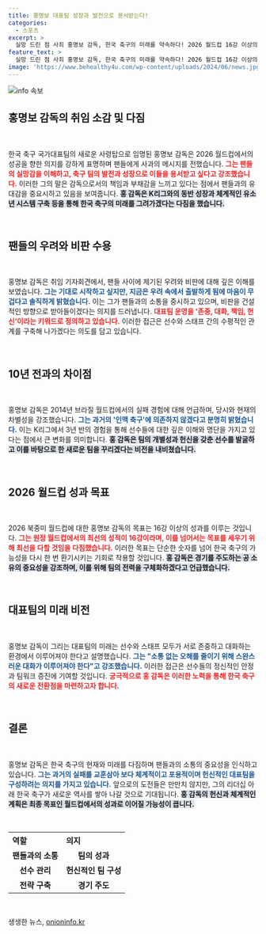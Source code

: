 ```yaml
---
title: 홍명보 대표팀 성장과 발전으로 용서받는다!
categories:
  - 스포츠
excerpt: >
  실망 드린 점 사죄 홍명보 감독, 한국 축구의 미래를 약속하다! 2026 월드컵 16강 이상의 목표를 세운 그는 팬들의 기대를 한몸에 느끼며, K리그와의 동반 성장을 다짐했다.
feature_text: >
  실망 드린 점 사죄 홍명보 감독, 한국 축구의 미래를 약속하다! 2026 월드컵 16강 이상의 목표를 세운 그는 팬들의 기대를 한몸에 느끼며, K리그와의 동반 성장을 다짐했다.
image: 'https://www.behealthy4u.com/wp-content/uploads/2024/06/news.jpg'
---
```


<p><img src="https://www.behealthy4u.com/wp-content/uploads/2024/06/news.jpg" alt="info 속보" /></p>

<h2 data-ke-size="size26">홍명보 감독의 취임 소감 및 다짐</h2>

<p data-ke-size="size16">&nbsp;</p>

<p>한국 축구 국가대표팀의 새로운 사령탑으로 임명된 홍명보 감독은 2026 월드컵에서의 성공을 향한 의지를 강하게 표명하며 팬들에게 사과의 메시지를 전했습니다. <b><span style="color: #ee2323;">그는 팬들의 실망감을 이해하고, 축구 팀의 발전과 성장으로 이들을 용서받고 싶다고 강조했습니다.</span></b> 이러한 그의 말은 감독으로서의 책임과 부채감을 느끼고 있다는 점에서 팬들과의 유대감을 중요시하고 있음을 보여줍니다. <b><span style="background-color: #21538527;">홍 감독은 K리그와의 동반 성장과 체계적인 유소년 시스템 구축 등을 통해 한국 축구의 미래를 그려가겠다는 다짐을 했습니다.</span></b> </p>

<p data-ke-size="size16">&nbsp;</p>

<h2 data-ke-size="size26">팬들의 우려와 비판 수용</h2>

<p data-ke-size="size16">&nbsp;</p>

<p>홍명보 감독은 취임 기자회견에서, 팬들 사이에 제기된 우려와 비판에 대해 깊은 이해를 보였습니다. <b><span style="color: #1a5490;">그는 기대로 시작하고 싶지만, 지금은 우려 속에서 출발하게 됨에 마음이 무겁다고 솔직하게 밝혔습니다.</span></b> 이는 그가 팬들과의 소통을 중시하고 있으며, 비판을 건설적인 방향으로 받아들이겠다는 의지를 드러냅니다. <b><span style="color: #ee2323;">대표팀 운영을 '존중, 대화, 책임, 헌신'이라는 키워드로 정의하고 있습니다.</span></b> 이러한 접근은 선수와 스태프 간의 수평적인 관계를 구축해 나가겠다는 의도를 담고 있습니다.</p>

<p data-ke-size="size16">&nbsp;</p>

<h2 data-ke-size="size26">10년 전과의 차이점</h2>

<p data-ke-size="size16">&nbsp;</p>

<p>홍명보 감독은 2014년 브라질 월드컵에서의 실패 경험에 대해 언급하며, 당시와 현재의 차별성을 강조했습니다. <b><span style="color: #1a5490;">그는 과거의 '인맥 축구'에 의존하지 않겠다고 분명히 밝혔습니다.</span></b> 이는 K리그에서 3년 반의 경험을 통해 선수들에 대한 깊은 이해와 명단을 가지고 있다는 점에서 큰 변화를 의미합니다. <b><span style="background-color: #21538527;">홍 감독은 팀의 개별성과 헌신을 갖춘 선수를 발굴하고 이를 바탕으로 한 새로운 팀을 꾸리겠다는 비전을 내비쳤습니다.</span></b></p>

<p data-ke-size="size16">&nbsp;</p>

<h2 data-ke-size="size26">2026 월드컵 성과 목표</h2>

<p data-ke-size="size16">&nbsp;</p>

<p>2026 북중미 월드컵에 대한 홍명보 감독의 목표는 16강 이상의 성과를 이루는 것입니다. <b><span style="color: #ee2323;">그는 원정 월드컵에서의 최선의 성적이 16강이라며, 이를 넘어서는 목표를 세우기 위해 최선을 다할 것임을 다짐했습니다.</span></b> 이러한 목표는 단순한 숫자를 넘어 한국 축구의 가능성을 다시 한 번 환기시키는 기회로 작용할 것입니다. <b><span style="background-color: #21538527;">홍 감독은 경기를 주도하는 공 소유의 중요성을 강조하며, 이를 위해 팀의 전력을 구체화하겠다고 언급했습니다.</span></b></p>

<p data-ke-size="size16">&nbsp;</p>

<h2 data-ke-size="size26"> 대표팀의 미래 비전</h2>

<p data-ke-size="size16">&nbsp;</p>

<p>홍명보 감독이 그리는 대표팀의 미래는 선수와 스태프 모두가 서로 존중하고 대화하는 환경에서 이루어져야 한다고 설명했습니다. <b><span style="color: #1a5490;">그는 "소통 없는 오해를 줄이기 위해 스완스러운 대화가 이루어져야 한다"고 강조했습니다.</span></b> 이러한 접근은 선수들의 정신적인 안정과 팀워크 증진에 기여할 것입니다. <b><span style="color: #ee2323;">궁극적으로 홍 감독은 이러한 노력을 통해 한국 축구의 새로운 전환점을 마련하고자 합니다.</span></b></p>

<p data-ke-size="size16">&nbsp;</p>

<h2 data-ke-size="size26">결론</h2>

<p data-ke-size="size16">&nbsp;</p>

<p>홍명보 감독은 한국 축구의 현재와 미래를 다짐하며 팬들과의 소통의 중요성을 인식하고 있습니다. <b><span style="color: #1a5490;">그는 과거의 실패를 교훈삼아 보다 체계적이고 포용적이며 헌신적인 대표팀을 구성하려는 의지를 가지고 있습니다.</span></b> 앞으로의 도전들은 만만치 않지만, 그의 리더십 아래 한국 축구가 새로운 역사를 쌓아 나갈 것으로 기대됩니다. <b><span style="background-color: #21538527;">홍 감독의 헌신과 체계적인 계획은 최종 목표인 월드컵에서의 성과로 이어질 가능성이 큽니다.</span></b></p>

<p data-ke-size="size16">&nbsp;</p>

<table style="width: 100%;">
<tr>
    <th style="text-align: left;"><b>역할</b></th>
    <th style="text-align: left;"><b>의지</b></th>
</tr>
<tr>
    <td style="text-align: center; height: 17px;"><b>팬들과의 소통</b></td>
    <td style="text-align: center; height: 17px;"><b>팀의 성과</b></td>
</tr>
<tr>
    <td style="text-align: center; height: 17px;"><b>선수 관리</b></td>
    <td style="text-align: center; height: 17px;"><b>헌신적인 팀 구성</b></td>
</tr>
<tr>
    <td style="text-align: center; height: 17px;"><b>전략 구축</b></td>
    <td style="text-align: center; height: 17px;"><b>경기 주도</b></td>
</tr>
</table>

<p data-ke-size="size16">&nbsp;</p>
생생한 뉴스, <a href="https://onioninfo.kr" rel="dofollow">onioninfo.kr</a>


